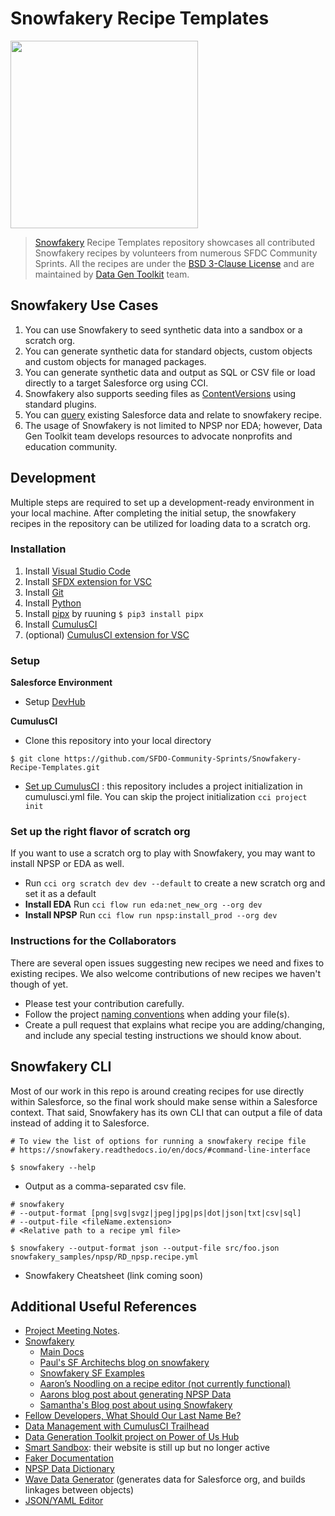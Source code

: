 # Snowfakery Recipe Templates

<img src="https://raw.githubusercontent.com/SFDO-Community-Sprints/DataGenerationToolkit/master/Assets/DataGenerationLogoFinal051320.png" width=300px/>

> [Snowfakery](https://snowfakery.readthedocs.io/en/docs/) Recipe Templates repository showcases all contributed Snowfakery recipes by volunteers from numerous SFDC Community Sprints. All the recipes are under the [BSD 3-Clause License](https://github.com/SFDO-Community-Sprints/Snowfakery-Recipe-Templates/blob/main/LICENSE) and are maintained by [Data Gen Toolkit](https://github.com/SFDO-Community-Sprints/DataGenerationToolkit) team.

## Snowfakery Use Cases

1. You can use Snowfakery to seed synthetic data into a sandbox or a scratch org.
2. You can generate synthetic data for standard objects, custom objects and custom objects for managed packages.
3. You can generate synthetic data and output as SQL or CSV file or load directly to a target Salesforce org using CCI.
4. Snowfakery also supports seeding files as [ContentVersions](https://snowfakery.readthedocs.io/en/docs/salesforce.html#contentversions) using standard plugins.
5. You can [query](https://snowfakery.readthedocs.io/en/docs/salesforce.html#incorporating-information-from-salesforce) existing Salesforce data and relate to snowfakery recipe.
6. The usage of Snowfakery is not limited to NPSP nor EDA; however, Data Gen Toolkit team develops resources to advocate nonprofits and education community.

## Development

Multiple steps are required to set up a development-ready environment in your local machine. After completing the initial setup, the snowfakery recipes in the repository can be utilized for loading data to a scratch org.

### Installation

1. Install [Visual Studio Code](https://code.visualstudio.com/)
2. Install [SFDX extension for VSC](https://developer.salesforce.com/tools/vscode/)
3. Install [Git](https://git-scm.com/downloads)
4. Install [Python](https://www.python.org/downloads/)
5. Install [pipx](https://github.com/pipxproject/pipx) by ruuning `$ pip3 install pipx`
6. Install [CumulusCI](https://cumulusci.readthedocs.io/en/latest/install.html)
7. (optional) [CumulusCI extension for VSC](https://marketplace.visualstudio.com/items?itemName=CumulusCI.cci)

### Setup

**Salesforce Environment**

- Setup [DevHub](https://trailhead.salesforce.com/content/learn/modules/cumulusci-setup/set-up-your-salesforce-environment)

**CumulusCI**

- Clone this repository into your local directory

```cli
$ git clone https://github.com/SFDO-Community-Sprints/Snowfakery-Recipe-Templates.git
```

- [Set up CumulusCI](https://cumulusci.readthedocs.io/en/latest/get_started.html) : this repository includes a project initialization in cumulusci.yml file. You can skip the project initialization `cci project init`

### Set up the right flavor of scratch org
If you want to use a scratch org to play with Snowfakery, you may want to install NPSP or EDA as well.
- Run `cci org scratch dev dev --default` to create a new scratch org and set it as a default
- **Install EDA** Run `cci flow run eda:net_new_org --org dev`
- **Install NPSP** Run `cci flow run npsp:install_prod --org dev`


### Instructions for the Collaborators

There are several open issues suggesting new recipes we need and fixes to existing recipes. We also welcome contributions of new recipes we haven't though of yet.

- Please test your contribution carefully.
- Follow the project [naming conventions](docs/Naming_Conventions.md) when adding your file(s).
- Create a pull request that explains what recipe you are adding/changing, and include any special testing instructions we should know about.

## Snowfakery CLI

Most of our work in this repo is around creating recipes for use directly within Salesforce, so the final work should make sense within a Salesforce context. That said, Snowfakery has its own CLI that can output a file of data instead of adding it to Salesforce.

```
# To view the list of options for running a snowfakery recipe file
# https://snowfakery.readthedocs.io/en/docs/#command-line-interface

$ snowfakery --help
```

- Output as a comma-separated csv file.

```
# snowfakery
# --output-format [png|svg|svgz|jpeg|jpg|ps|dot|json|txt|csv|sql]
# --output-file <fileName.extension>
# <Relative path to a recipe yml file>

$ snowfakery --output-format json --output-file src/foo.json snowfakery_samples/npsp/RD_npsp.recipe.yml
```

- Snowfakery Cheatsheet (link coming soon)

## Additional Useful References

- [Project Meeting Notes](https://github.com/SFDO-Community-Sprints/DataGenerationToolkit/wiki).
- [Snowfakery](https://github.com/SFDO-Tooling/Snowfakery)
  - [Main Docs](https://snowfakery.readthedocs.io/en/docs/)
  - [Paul's SF Architechs blog on snowfakery](https://medium.com/salesforce-architects/generate-realistic-datasets-with-snowfakery-5349225b033d)
  - [Snowfakery SF Examples](https://github.com/SFDO-Tooling/Snowfakery/tree/master/examples)
  - [Aaron’s Noodling on a recipe editor (not currently functional)](https://github.com/acrosman/snowmakery)
  - [Aarons blog post about generating NPSP Data](https://spinningcode.org/2020/11/generate-sample-data-for-salesforce-npsp/)
  - [Samantha's Blog post about using Snowfakery](https://thedataarealright.blog/2021/01/15/snowfakery-till-you-makery/)
- [Fellow Developers, What Should Our Last Name Be?](https://dev.to/roygreenfeld/fellow-developers-what-should-our-last-name-be-cle)
- [Data Management with CumulusCI Trailhead](https://trailhead.salesforce.com/en/content/learn/modules/data-management-with-cumulusci?trail_id=build-applications-with-cumulusci)
- [Data Generation Toolkit project on Power of Us Hub](https://powerofus.force.com/s/group/0F91E000000brOoSAI/community-project-data-generation)
- [Smart Sandbox](https://www.smartsandbox.com/index.html): their website is still up but no longer active
- [Faker Documentation](https://faker.readthedocs.io/en/master/)
- [NPSP Data Dictionary](https://attain-projects.quip.com/yD1wAsdz1m1Q/NPSP-Public-Data-Dictionary)
- [Wave Data Generator](https://github.com/ttse-sfdc/sfdc-wave-data-generator) (generates data for Salesforce org, and builds linkages between objects)
- [JSON/YAML Editor](https://json-editor.github.io/json-editor/)
